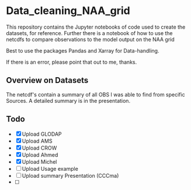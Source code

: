 # Data_cleaning_NAA_grid
This repository contains the Jupyter notebooks of code used to create the datasets, for reference.
Further there is a notebook of how to use the netcdfs to compare observations to the model output on the NAA grid

Best to use the packages Pandas and Xarray for Data-handling. 

If there is an error, please point that out to me, thanks.

## Overview on Datasets
The netcdf's contain a summary of all OBS I was able to find from specific Sources. A detailed summary is in the presentation. 



## Todo
- [x] Upload GLODAP
- [x] Upload AMS
- [x] Upload CROW
- [x] Upload Ahmed
- [x] Upload Michel
- [ ] Upload Usage example 
- [ ] Upload summary Presentation (CCCma)
- [ ] 
